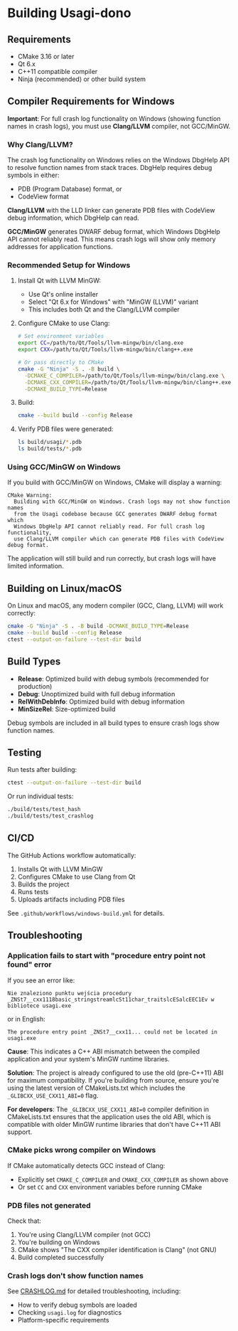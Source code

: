 # Building Usagi-dono

## Requirements

- CMake 3.16 or later
- Qt 6.x
- C++11 compatible compiler
- Ninja (recommended) or other build system

## Compiler Requirements for Windows

**Important**: For full crash log functionality on Windows (showing function names in crash logs), you must use **Clang/LLVM** compiler, not GCC/MinGW.

### Why Clang/LLVM?

The crash log functionality on Windows relies on the Windows DbgHelp API to resolve function names from stack traces. DbgHelp requires debug symbols in either:
- PDB (Program Database) format, or
- CodeView format

**Clang/LLVM** with the LLD linker can generate PDB files with CodeView debug information, which DbgHelp can read.

**GCC/MinGW** generates DWARF debug format, which Windows DbgHelp API cannot reliably read. This means crash logs will show only memory addresses for application functions.

### Recommended Setup for Windows

1. Install Qt with LLVM MinGW:
   - Use Qt's online installer
   - Select "Qt 6.x for Windows" with "MinGW (LLVM)" variant
   - This includes both Qt and the Clang/LLVM compiler

2. Configure CMake to use Clang:
   ```bash
   # Set environment variables
   export CC=/path/to/Qt/Tools/llvm-mingw/bin/clang.exe
   export CXX=/path/to/Qt/Tools/llvm-mingw/bin/clang++.exe
   
   # Or pass directly to CMake
   cmake -G "Ninja" -S . -B build \
     -DCMAKE_C_COMPILER=/path/to/Qt/Tools/llvm-mingw/bin/clang.exe \
     -DCMAKE_CXX_COMPILER=/path/to/Qt/Tools/llvm-mingw/bin/clang++.exe \
     -DCMAKE_BUILD_TYPE=Release
   ```

3. Build:
   ```bash
   cmake --build build --config Release
   ```

4. Verify PDB files were generated:
   ```bash
   ls build/usagi/*.pdb
   ls build/tests/*.pdb
   ```

### Using GCC/MinGW on Windows

If you build with GCC/MinGW on Windows, CMake will display a warning:

```
CMake Warning:
  Building with GCC/MinGW on Windows. Crash logs may not show function names
  from the Usagi codebase because GCC generates DWARF debug format which
  Windows DbgHelp API cannot reliably read. For full crash log functionality,
  use Clang/LLVM compiler which can generate PDB files with CodeView debug format.
```

The application will still build and run correctly, but crash logs will have limited information.

## Building on Linux/macOS

On Linux and macOS, any modern compiler (GCC, Clang, LLVM) will work correctly:

```bash
cmake -G "Ninja" -S . -B build -DCMAKE_BUILD_TYPE=Release
cmake --build build --config Release
ctest --output-on-failure --test-dir build
```

## Build Types

- **Release**: Optimized build with debug symbols (recommended for production)
- **Debug**: Unoptimized build with full debug information
- **RelWithDebInfo**: Optimized build with debug information
- **MinSizeRel**: Size-optimized build

Debug symbols are included in all build types to ensure crash logs show function names.

## Testing

Run tests after building:

```bash
ctest --output-on-failure --test-dir build
```

Or run individual tests:

```bash
./build/tests/test_hash
./build/tests/test_crashlog
```

## CI/CD

The GitHub Actions workflow automatically:
1. Installs Qt with LLVM MinGW
2. Configures CMake to use Clang from Qt
3. Builds the project
4. Runs tests
5. Uploads artifacts including PDB files

See `.github/workflows/windows-build.yml` for details.

## Troubleshooting

### Application fails to start with "procedure entry point not found" error

If you see an error like:
```
Nie znaleziono punktu wejścia procedury _ZNSt7__cxx1118basic_stringstreamlcSt11char_traitslcESalcEEC1Ev w bibliotece usagi.exe
```
or in English:
```
The procedure entry point _ZNSt7__cxx11... could not be located in usagi.exe
```

**Cause**: This indicates a C++ ABI mismatch between the compiled application and your system's MinGW runtime libraries.

**Solution**: The project is already configured to use the old (pre-C++11) ABI for maximum compatibility. If you're building from source, ensure you're using the latest version of CMakeLists.txt which includes the `_GLIBCXX_USE_CXX11_ABI=0` flag.

**For developers**: The `_GLIBCXX_USE_CXX11_ABI=0` compiler definition in CMakeLists.txt ensures that the application uses the old ABI, which is compatible with older MinGW runtime libraries that don't have C++11 ABI support.

### CMake picks wrong compiler on Windows

If CMake automatically detects GCC instead of Clang:
- Explicitly set `CMAKE_C_COMPILER` and `CMAKE_CXX_COMPILER` as shown above
- Or set `CC` and `CXX` environment variables before running CMake

### PDB files not generated

Check that:
1. You're using Clang/LLVM compiler (not GCC)
2. You're building on Windows
3. CMake shows "The CXX compiler identification is Clang" (not GNU)
4. Build completed successfully

### Crash logs don't show function names

See [CRASHLOG.md](CRASHLOG.md) for detailed troubleshooting, including:
- How to verify debug symbols are loaded
- Checking `usagi.log` for diagnostics
- Platform-specific requirements
